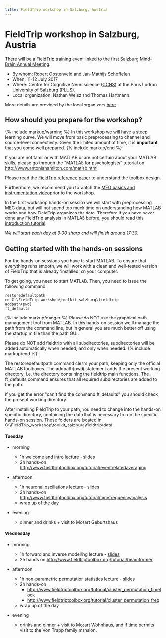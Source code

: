 ```yaml
---
title: FieldTrip workshop in Salzburg, Austria
---
```


# FieldTrip workshop in Salzburg, Austria

There will be a FieldTrip training event linked to the first [Salzburg Mind-Brain Annual Meeting](https://samba.ccns.sbg.ac.at).

-   By whom: Robert Oostenveld and Jan-Mathijs Schoffelen
-   When: 11-12 July 2017
-   Where: Centre for Cognitive Neuroscience ([CCNS](https://ccns.sbg.ac.at/about/)) at the Paris Lodron University of Salzburg ([PLUS](https://www.uni-salzburg.at/)).
-   Local organization: Nathan Weisz and Thomas Hartmann.

More details are provided by the local organizers [here](https://samba.ccns.sbg.ac.at/fieldtrip/).

## How should you prepare for the workshop?

{% include markup/warning %}
In this workshop we will have a steep learning curve. We will move from basic preprocessing to channel and source-level connectivity. Given the limited amount of time, it is **important** that you come well prepared.
{% include markup/end %}

If you are not familiar with MATLAB or are not certain about your MATLAB skills, please go through the "MATLAB for psychologists" tutorial on <http://www.antoniahamilton.com/matlab.html>

Please read the [FieldTrip reference paper](http://www.hindawi.com/journals/cin/2011/156869/) to understand the toolbox design.

Furthermore, we recommend you to watch the [MEG basics and instrumentation video](https://www.youtube.com/watch?v=CPj4jJACeIs)prior to the workshop.

In the first workshop hands-on session we will start with preprocessing MEG data, but will not spend too much time on understanding how MATLAB works and how FieldTrip organizes the data. Therefore if you have never done any FieldTrip analysis in MATLAB before, you should read this [introduction tutorial](/tutorial/introduction).

_We will start each day at 9:00 sharp and will finish around 17:30._

## Getting started with the hands-on sessions

For the hands-on sessions you have to start MATLAB. To ensure that everything runs smooth, we will work with a clean and well-tested version of FieldTrip that is already 'installed' on your computer.

To get going, you need to start MATLAB. Then, you need to issue the following command

    restoredefaultpath
    cd C:\FieldTrip_workshop\toolkit_salzburg\fieldtrip
    addpath(pwd)
    ft_defaults

{% include markup/danger %}
Please do NOT use the graphical path management tool from MATLAB. In this hands-on session we'll manage the path from the command line, but in general you are much better off using the startup.m file than the path GUI.

Please do NOT add fieldtrip with all subdirectories, subdirectories will be added automatically when needed, and only when needed.
{% include markup/end %}

The restoredefaultpath command clears your path, keeping only the official MATLAB toolboxes. The addpath(pwd) statement adds the present working directory, i.e. the directory containing the fieldtrip main functions. The ft_defaults command ensures that all required subdirectories are added to the path.

If you get the error "can't find the command ft_defaults" you should check the present working directory.

After installing FieldTrip to your path, you need to change into the hands-on specific directory, containing the data that is necessary to run the specific hands-on session. These folders are located in C:\\FieldTrip_workshop\\toolkit_salzburg\\fieldtrip\\data.

#### Tuesday

-   morning

    -   1h welcome and intro lecture - [slides](/assets/pdf/workshop/salzburg_introduction.pdf)
    -   2h hands-on <http://www.fieldtriptoolbox.org/tutorial/eventrelatedaveraging>

-   afternoon

    -   1h neuronal oscillations lecture - [slides](/assets/pdf/workshop/salzburg_frequency_analysis.pdf)
    -   2h hands-on <http://www.fieldtriptoolbox.org/tutorial/timefrequencyanalysis>
    -   wrap up of the day

-   evening
    -   dinner and drinks + visit to Mozart Geburtshaus

#### Wednesday

-   morning

    -   1h forward and inverse modelling lecture - [slides](/assets/pdf/workshop/salzburg_source_reconstruction.pdf)
    -   2h hands on <http://www.fieldtriptoolbox.org/tutorial/beamformer>

-   afternoon

    -   1h non-parametric permutation statistics lecture - [slides](/assets/pdf/workshop/salzburg_cluster_statistics.pdf)
    -   2h hands-on
        -   <http://www.fieldtriptoolbox.org/tutorial/cluster_permutation_timelock>
        -   <http://www.fieldtriptoolbox.org/tutorial/cluster_permutation_freq>
    -   wrap up of the day

-   evening
    -   drinks and dinner + visit to Mozart Wohnhaus, and if time permits visit to the Von Trapp family mansion.
